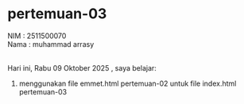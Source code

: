 # pertemuan-03

NIM : 2511500070<br>
Nama : muhammad arrasy<br><br>

Hari ini, Rabu 09 Oktober 2025 , saya belajar:
<ol>
<li>menggunakan file emmet.html pertemuan-02 untuk file index.html pertemuan-03</li>
</ol>
